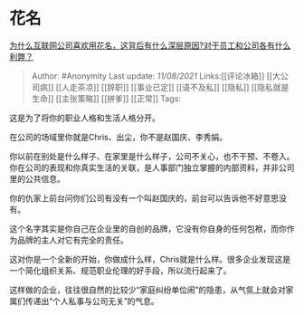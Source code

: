 # 花名
[为什么互联网公司喜欢用花名，这背后有什么深层原因?对于员工和公司各有什么利弊？](https://www.zhihu.com/question/317962661/answer/2053607911)

> Author: #Anonymity
> Last update: *11/08/2021*
> Links:[[评论冰箱]] [[大公司病]] [[人走茶凉]] [[辞职]] [[事业已定]] [[语不及私]] [[隐私]] [[隐私就是生命]] [[主张策略]] [[拼爹]] [[正常]]
> Tags:

这是为了将你的职业人格和生活人格分开。

在公司的场域里你就是Chris、出尘，你不是赵国庆、李秀娟。

你以前在别处是什么样子、在家里是什么样子，公司不关心，也不干预、不卷入。你在公司的表现和你真实生活的关联，是人事部门独立掌握的内部资料，并非公司里的公共信息。

你的仇家上前台问你们公司有没有一个叫赵国庆的，前台可以告诉他不好意思没有。

这个名字其实是你自己在企业里的自创的品牌，它没有你自身的任何包袱，而你作为品牌的主人对它有完全的责任。

这对你是一个全新的开始，你做成什么样，Chris就是什么样。很多企业发现这是一个简化组织关系、规范职业伦理的好手段，所以流行起来了。

这样做的企业，往往很自然的比较少“家庭纠纷单位闹”的隐患，从气氛上就会对家属们传递出“个人私事与公司无关”的气息。

